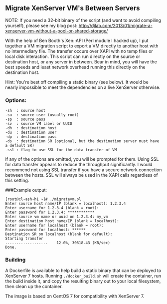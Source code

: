 ## Migrate XenServer VM's Between Servers

NOTE:  If you need a 32-bit binary of the script (and want to avoid compiling yourself), please see my blog post: http://djlab.com/2013/01/migrate-a-xenserver-vm-without-a-pool-or-shared-storage/

With the help of Ben Booth's Xen::API (Perl module I hacked up), I put together a VM migration script to export a VM directly to another host with no intermediary file. The transfer occurs over XAPI with no temp files or local disk interaction. This script can run directly on the source or destination host, or any server in between. Bear in mind, you will have the best speeds and least network overhead running this directly on the destination host.

Hint: You're best off compiling a static binary (see below).  It would be nearly impossible to meet the dependencies on a live XenServer otherwise.

### Options:

	-sh  : source host
	-su  : source user (usually root)
	-sp  : source pass
	-sv  : source VM label or UUID
	-dh  : destination host
	-du  : destination user
	-dp  : destination pass
	-ds  : destination SR (optional, but the destination server must have a default SR)
	-ssl : flag to use SSL for the data transfer of VM

If any of the options are omitted, you will be prompted for them.   Using SSL for data transfer appears to reduce the throughput significantly.   I would recommend not using SSL transfer if you have a secure network connection between the hosts.   SSL will always be used in the XAPI calls regardless of this setting.


###Example output:

	[root@cl-ash-h1 ~]# ./migratevm.pl
	Enter source host name/IP (blank = localhost): 1.2.3.4
	Enter username for 1.2.3.4 (blank = root):
	Enter password for 1.2.3.4: ************
	Enter source vm name or uuid on 1.2.3.4: my_vm
	Enter destination host name/IP (blank = localhost):
	Enter username for localhost (blank = root):
	Enter password for localhost: ******
	Destination SR on localhost (blank for default):
	Starting transfer
	...................    12.0%, 30618.43 (KB/sec)
	Done.

### Building

A Dockerfile is available to help build a static binary that can be deployed to XenServer 7 hosts.
Running `./docker_build.sh` will create the container, run the build inside it, and copy the resulting binary out to
your local filesystem, then clean up the container.

The image is based on CentOS 7 for compatibility with XenServer 7.